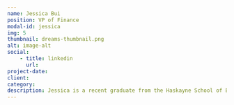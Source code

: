 ```yaml
---
name: Jessica Bui
position: VP of Finance
modal-id: jessica
img: 5
thumbnail: dreams-thumbnail.png
alt: image-alt
social:
    - title: linkedin
      url: 
project-date:
client:
category:
description: Jessica is a recent graduate from the Haskayne School of Business at the University of Calgary, with a major in Accounting. She's currently working as a full-time accountant at a small local public practice firm. In her spare time, she enjoys playing volleyball and basketball, spending time outdoors, reading, or working on various pieces of art.
---
```

